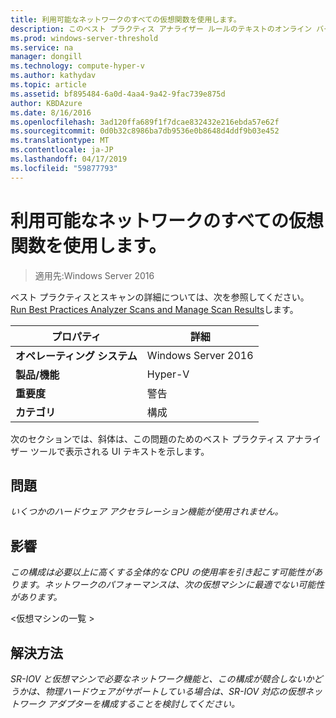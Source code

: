 ```yaml
---
title: 利用可能なネットワークのすべての仮想関数を使用します。
description: このベスト プラクティス アナライザー ルールのテキストのオンライン バージョン。
ms.prod: windows-server-threshold
ms.service: na
manager: dongill
ms.technology: compute-hyper-v
ms.author: kathydav
ms.topic: article
ms.assetid: bf895484-6a0d-4aa4-9a42-9fac739e875d
author: KBDAzure
ms.date: 8/16/2016
ms.openlocfilehash: 3ad120ffa689f1f7dcae832432e216ebda57e62f
ms.sourcegitcommit: 0d0b32c8986ba7db9536e0b8648d4ddf9b03e452
ms.translationtype: MT
ms.contentlocale: ja-JP
ms.lasthandoff: 04/17/2019
ms.locfileid: "59877793"
---
```

# <a name="use-all-virtual-functions-for-networking-when-they-are-available"></a>利用可能なネットワークのすべての仮想関数を使用します。

>適用先:Windows Server 2016

ベスト プラクティスとスキャンの詳細については、次を参照してください。 [Run Best Practices Analyzer Scans and Manage Scan Results](https://go.microsoft.com/fwlink/p/?LinkID=223177)します。  
  
|プロパティ|詳細|  
|-|-|  
|**オペレーティング システム**|Windows Server 2016|  
|**製品/機能**|Hyper-V|  
|**重要度**|警告|  
|**カテゴリ**|構成|  
  
次のセクションでは、斜体は、この問題のためのベスト プラクティス アナライザー ツールで表示される UI テキストを示します。  
  
## <a name="issue"></a>問題  
*いくつかのハードウェア アクセラレーション機能が使用されません。*  
  
## <a name="impact"></a>影響  
*この構成は必要以上に高くする全体的な CPU の使用率を引き起こす可能性があります。ネットワークのパフォーマンスは、次の仮想マシンに最適でない可能性があります。*  
  
\<仮想マシンの一覧 >  
  
## <a name="resolution"></a>解決方法  
*SR-IOV と仮想マシンで必要なネットワーク機能と、この構成が競合しないかどうかは、物理ハードウェアがサポートしている場合は、SR-IOV 対応の仮想ネットワーク アダプターを構成することを検討してください。*  
  


